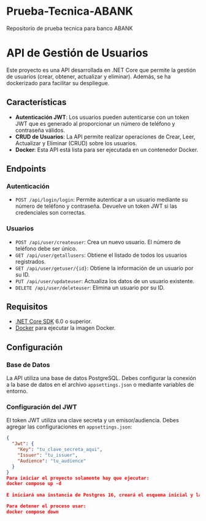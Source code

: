 # Prueba-Tecnica-ABANK
Repositorio de prueba tecnica para banco ABANK

# API de Gestión de Usuarios

Este proyecto es una API desarrollada en .NET Core que permite la gestión de usuarios (crear, obtener, actualizar y eliminar). Además, se ha dockerizado para facilitar su despliegue.

## Características

- **Autenticación JWT**: Los usuarios pueden autenticarse con un token JWT que es generado al proporcionar un número de teléfono y contraseña válidos.
- **CRUD de Usuarios**: La API permite realizar operaciones de Crear, Leer, Actualizar y Eliminar (CRUD) sobre los usuarios.
- **Docker**: Esta API está lista para ser ejecutada en un contenedor Docker.

## Endpoints

### Autenticación

- `POST /api/login/login`: Permite autenticar a un usuario mediante su número de teléfono y contraseña. Devuelve un token JWT si las credenciales son correctas.

### Usuarios

- `POST /api/user/createuser`: Crea un nuevo usuario. El número de teléfono debe ser único.
- `GET /api/user/getallusers`: Obtiene el listado de todos los usuarios registrados.
- `GET /api/user/getuser/{id}`: Obtiene la información de un usuario por su ID.
- `PUT /api/user/updateuser`: Actualiza los datos de un usuario existente.
- `DELETE /api/user/deleteuser`: Elimina un usuario por su ID.

## Requisitos

- [.NET Core SDK](https://dotnet.microsoft.com/download) 6.0 o superior.
- [Docker](https://www.docker.com/products/docker-desktop) para ejecutar la imagen Docker.

## Configuración

### Base de Datos
La API utiliza una base de datos PostgreSQL. Debes configurar la conexión a la base de datos en el archivo `appsettings.json` o mediante variables de entorno.

### Configuración del JWT
El token JWT utiliza una clave secreta y un emisor/audiencia. Debes agregar las configuraciones en `appsettings.json`:

```json
{
  "Jwt": {
    "Key": "tu_clave_secreta_aqui",
    "Issuer": "tu_issuer",
    "Audience": "tu_audience"
  }
}
Para iniciar el proyecto solamente hay que ejecutar:
docker compose up -d
 
E iniciará una instancia de Postgres 16, creará el esquema inicial y las tablas,  y compilará y ejecutará la API

Para detener el proceso usar:
docker compose down


